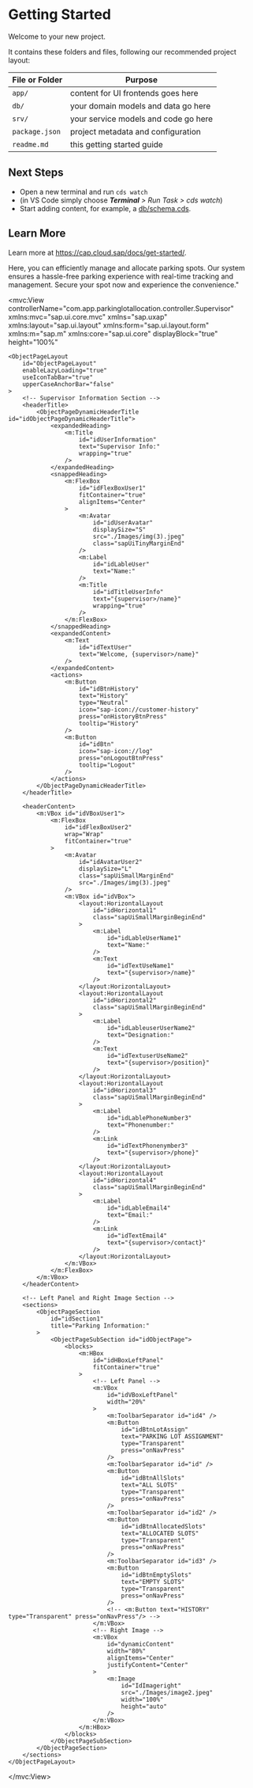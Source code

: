 # Getting Started

Welcome to your new project.

It contains these folders and files, following our recommended project layout:

File or Folder | Purpose
---------|----------
`app/` | content for UI frontends goes here
`db/` | your domain models and data go here
`srv/` | your service models and code go here
`package.json` | project metadata and configuration
`readme.md` | this getting started guide


## Next Steps

- Open a new terminal and run `cds watch`
- (in VS Code simply choose _**Terminal** > Run Task > cds watch_)
- Start adding content, for example, a [db/schema.cds](db/schema.cds).


## Learn More

Learn more at https://cap.cloud.sap/docs/get-started/.


Here, you can efficiently manage and allocate parking spots. Our system ensures a hassle-free parking experience with real-time tracking and management. 
                        Secure your spot now and experience the convenience."




<mvc:View
    controllerName="com.app.parkinglotallocation.controller.Supervisor"
    xmlns:mvc="sap.ui.core.mvc"
    xmlns="sap.uxap"
    xmlns:layout="sap.ui.layout"
    xmlns:form="sap.ui.layout.form"
    xmlns:m="sap.m"
    xmlns:core="sap.ui.core"
    displayBlock="true"
    height="100%"
>
    <ObjectPageLayout
        id="ObjectPageLayout"
        enableLazyLoading="true"
        useIconTabBar="true"
        upperCaseAnchorBar="false"
    >
        <!-- Supervisor Information Section -->
        <headerTitle>
            <ObjectPageDynamicHeaderTitle id="idObjectPageDynamicHeaderTitle">
                <expandedHeading>
                    <m:Title
                        id="idUserInformation"
                        text="Supervisor Info:"
                        wrapping="true"
                    />
                </expandedHeading>
                <snappedHeading>
                    <m:FlexBox
                        id="idFlexBoxUser1"
                        fitContainer="true"
                        alignItems="Center"
                    >
                        <m:Avatar
                            id="idUserAvatar"
                            displaySize="S"
                            src="./Images/img(3).jpeg"
                            class="sapUiTinyMarginEnd"
                        />
                        <m:Label
                            id="idLableUser"
                            text="Name:"
                        />
                        <m:Title
                            id="idTitleUserInfo"
                            text="{supervisor>/name}"
                            wrapping="true"
                        />
                    </m:FlexBox>
                </snappedHeading>
                <expandedContent>
                    <m:Text
                        id="idTextUser"
                        text="Welcome, {supervisor>/name}"
                    />
                </expandedContent>
                <actions>
                    <m:Button
                        id="idBtnHistory"
                        text="History"
                        type="Neutral"
                        icon="sap-icon://customer-history"
                        press="onHistoryBtnPress"
                        tooltip="History"
                    />
                    <m:Button
                        id="idBtn"
                        icon="sap-icon://log"
                        press="onLogoutBtnPress"
                        tooltip="Logout"
                    />
                </actions>
            </ObjectPageDynamicHeaderTitle>
        </headerTitle>

        <headerContent>
            <m:VBox id="idVBoxUser1">
                <m:FlexBox
                    id="idFlexBoxUser2"
                    wrap="Wrap"
                    fitContainer="true"
                >
                    <m:Avatar
                        id="idAvatarUser2"
                        displaySize="L"
                        class="sapUiSmallMarginEnd"
                        src="./Images/img(3).jpeg"
                    />
                    <m:VBox id="idVBox">
                        <layout:HorizontalLayout
                            id="idHorizontal1"
                            class="sapUiSmallMarginBeginEnd"
                        >
                            <m:Label
                                id="idLableUserName1"
                                text="Name:"
                            />
                            <m:Text
                                id="idTextUseName1"
                                text="{supervisor>/name}"
                            />
                        </layout:HorizontalLayout>
                        <layout:HorizontalLayout
                            id="idHorizontal2"
                            class="sapUiSmallMarginBeginEnd"
                        >
                            <m:Label
                                id="idLableuserUserName2"
                                text="Designation:"
                            />
                            <m:Text
                                id="idTextuserUseName2"
                                text="{supervisor>/position}"
                            />
                        </layout:HorizontalLayout>
                        <layout:HorizontalLayout
                            id="idHorizontal3"
                            class="sapUiSmallMarginBeginEnd"
                        >
                            <m:Label
                                id="idLablePhoneNumber3"
                                text="Phonenumber:"
                            />
                            <m:Link
                                id="idTextPhonenymber3"
                                text="{supervisor>/phone}"
                            />
                        </layout:HorizontalLayout>
                        <layout:HorizontalLayout
                            id="idHorizontal4"
                            class="sapUiSmallMarginBeginEnd"
                        >
                            <m:Label
                                id="idLableEmail4"
                                text="Email:"
                            />
                            <m:Link
                                id="idTextEmail4"
                                text="{supervisor>/contact}"
                            />
                        </layout:HorizontalLayout>
                    </m:VBox>
                </m:FlexBox>
            </m:VBox>
        </headerContent>

        <!-- Left Panel and Right Image Section -->
        <sections>
            <ObjectPageSection
                id="idSection1"
                title="Parking Information:"
            >
                <ObjectPageSubSection id="idObjectPage">
                    <blocks>
                        <m:HBox
                            id="idHBoxLeftPanel"
                            fitContainer="true"
                        >
                            <!-- Left Panel -->
                            <m:VBox
                                id="idVBoxLeftPanel"
                                width="20%"
                            >
                                <m:ToolbarSeparator id="id4" />
                                <m:Button
                                    id="idBtnLotAssign"
                                    text="PARKING LOT ASSIGNMENT"
                                    type="Transparent"
                                    press="onNavPress"
                                />
                                <m:ToolbarSeparator id="id" />
                                <m:Button
                                    id="idBtnAllSlots"
                                    text="ALL SLOTS"
                                    type="Transparent"
                                    press="onNavPress"
                                />
                                <m:ToolbarSeparator id="id2" />
                                <m:Button
                                    id="idBtnAllocatedSlots"
                                    text="ALLOCATED SLOTS"
                                    type="Transparent"
                                    press="onNavPress"
                                />
                                <m:ToolbarSeparator id="id3" />
                                <m:Button
                                    id="idBtnEmptySlots"
                                    text="EMPTY SLOTS"
                                    type="Transparent"
                                    press="onNavPress"
                                />
                                <!-- <m:Button text="HISTORY" type="Transparent" press="onNavPress"/> -->
                            </m:VBox>
                            <!-- Right Image -->
                            <m:VBox
                                id="dynamicContent"
                                width="80%"
                                alignItems="Center"
                                justifyContent="Center"
                            >
                                <m:Image
                                    id="IdImageright"
                                    src="./Images/image2.jpeg"
                                    width="100%"
                                    height="auto"
                                />
                            </m:VBox>
                        </m:HBox>
                    </blocks>
                </ObjectPageSubSection>
            </ObjectPageSection>
        </sections>
    </ObjectPageLayout>
</mvc:View>
